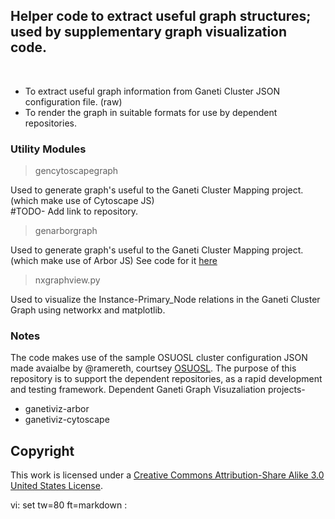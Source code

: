 ## Helper code to extract useful graph structures; used by supplementary graph visualization code.
<br/>

* To extract useful graph information from Ganeti Cluster JSON configuration file. (raw)
* To render the graph in suitable formats for use by dependent repositories.

### Utility Modules

> gencytoscapegraph

  Used to generate graph's useful to the Ganeti Cluster Mapping project. (which make use of Cytoscape JS) <br/>
  #TODO- Add link to repository.

> genarborgraph

  Used to generate graph's useful to the Ganeti Cluster Mapping project. (which make use of Arbor JS)
  See code for it [here](https://github.com/pramttl/ganetiviz-arbor)

> nxgraphview.py

  Used to visualize the Instance-Primary_Node relations in the Ganeti Cluster Graph using networkx and matplotlib.

### Notes

The code makes use of the sample OSUOSL cluster configuration JSON made avaialbe by @ramereth, 
courtsey [OSUOSL](http://github.com/osuosl).
The purpose of this repository is to support the dependent repositories, as a rapid development and testing framework.
Dependent Ganeti Graph Visuzaliation projects-

* ganetiviz-arbor
* ganetiviz-cytoscape


## Copyright

This work is licensed under a [Creative Commons Attribution-Share Alike 3.0
United States License](http://creativecommons.org/licenses/by-sa/3.0/us/).

vi: set tw=80 ft=markdown :
